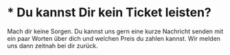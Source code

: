 # &#42; Du kannst Dir kein Ticket leisten?

Mach dir keine Sorgen. Du kannst uns gern eine kurze Nachricht senden mit ein
paar Worten über dich und welchen Preis du zahlen kannst. Wir melden uns dann
zeitnah bei dir zurück.
